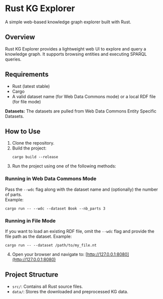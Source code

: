 # Rust KG Explorer

A simple web-based knowledge graph explorer built with Rust.

## Overview

Rust KG Explorer provides a lightweight web UI to explore and query a knowledge graph. It supports browsing entities and executing SPARQL queries.

## Requirements

- Rust (latest stable)
- Cargo
- A valid dataset name (for Web Data Commons mode) or a local RDF file (for file mode)

**Datasets:** The datasets are pulled from Web Data Commons Entity Specific Datasets.

## How to Use

1. Clone the repository.
2. Build the project:
   ```
   cargo build --release
   ```
3. Run the project using one of the following methods:

### Running in Web Data Commons Mode

Pass the `--wdc` flag along with the dataset name and (optionally) the number of parts.  
Example:

```
cargo run -- --wdc --dataset Book --nb_parts 3
```

### Running in File Mode

If you want to load an existing RDF file, omit the `--wdc` flag and provide the file path as the dataset.
Example:

```
cargo run -- --dataset /path/to/my_file.nt
```

4. Open your browser and navigate to: [http://127.0.0.1:8080](http://127.0.0.1:8080)

## Project Structure

- `src/`: Contains all Rust source files.
- `data/`: Stores the downloaded and preprocessed KG data.
